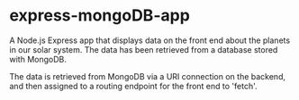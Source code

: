 # express-mongoDB-app
A Node.js Express app that displays data on the front end about the planets in our solar system. The data has been retrieved from a database stored with MongoDB.

The data is retrieved from MongoDB via a URI connection on the backend, and then assigned to a routing endpoint for the front end to 'fetch'.
